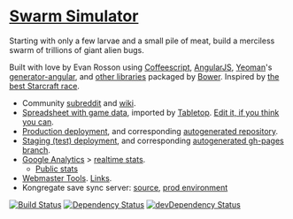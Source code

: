 [Swarm Simulator](https://swarmsim.github.io/)
==============================================

Starting with only a few larvae and a small pile of meat, build a merciless swarm of trillions of giant alien bugs.

Built with love by Evan Rosson using
[Coffeescript](http://coffeescript.org),
[AngularJS](https://angularjs.org),
[Yeoman](http://yeoman.io)'s [generator-angular](https://github.com/yeoman/generator-angular),
and [other libraries](https://github.com/erosson/swarm/blob/master/bower.json)
packaged by [Bower](http://bower.io/).
Inspired by [the best Starcraft race](http://us.battle.net/sc2/en/game/race/zerg/ "I haven't violated copyright I think, please don't sue me Blizz").

* Community [subreddit](http://www.reddit.com/r/swarmsim/) and [wiki](http://www.reddit.com/r/swarmsim/wiki/).
* [Spreadsheet with game data](https://docs.google.com/spreadsheets/d/1ughCy983eK-SPIcDYPsjOitVZzY10WdI2MGGrmxzxF4/pubhtml),
imported by [Tabletop](https://github.com/jsoma/tabletop).
[Edit it, if you think you can](https://docs.google.com/spreadsheets/d/1ughCy983eK-SPIcDYPsjOitVZzY10WdI2MGGrmxzxF4/edit "spoiler: you can't").
* [Production deployment](https://swarmsim.github.io/),
and corresponding [autogenerated repository](https://github.com/swarmsim/swarmsim.github.io "grunt deploy-prod").
* [Staging (test) deployment](https://erosson.github.io/swarm/),
and corresponding [autogenerated gh-pages branch](https://github.com/erosson/swarm/tree/gh-pages "grunt deploy-staging").
* [Google Analytics](https://www.google.com/analytics/web/?hl=en#report/visitors-overview/a53523462w86246489p89488811/) >
[realtime stats](https://www.google.com/analytics/web/?hl=en#realtime/rt-overview/a53523462w86246489p89488811/).
  * [Public stats](http://www.seethestats.com/site/swarmsim.github.io/STSlT5DxvZf)
* [Webmaster Tools](https://www.google.com/webmasters/tools/dashboard?hl=en&siteUrl=http://swarmsim.github.io/&authuser=0). [Links](https://www.google.com/webmasters/tools/external-links?hl=en&siteUrl=http://swarmsim.github.io/&authuser=0).
* Kongregate save sync server: [source](https://github.com/erosson/swarm-server), [prod environment](https://console.aws.amazon.com/elasticbeanstalk/home?region=us-east-1#/application/overview?applicationName=swarm-server)

[![Build Status](https://travis-ci.org/erosson/swarm.svg?branch=master)](https://travis-ci.org/erosson/swarm)
[![Dependency Status](https://david-dm.org/erosson/swarm.svg)](https://david-dm.org/erosson/swarm)
[![devDependency Status](https://david-dm.org/erosson/swarm/dev-status.svg)](https://david-dm.org/erosson/swarm#info=devDependencies)

